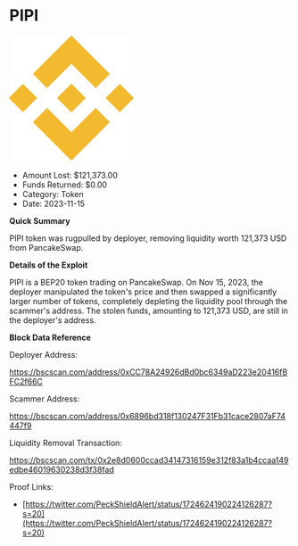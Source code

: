 # PIPI
![PIPI](/rektimages/PIPI-Token-Rugpull.png)
- Amount Lost: $121,373.00
- Funds Returned: $0.00
- Category: Token
- Date: 2023-11-15

**Quick Summary**

PIPI token was rugpulled by deployer, removing liquidity worth 121,373 USD from PancakeSwap.

  


 **Details of the Exploit**

PIPI is a BEP20 token trading on PancakeSwap. On Nov 15, 2023, the deployer manipulated the token's price and then swapped a significantly larger number of tokens, completely depleting the liquidity pool through the scammer's address. The stolen funds, amounting to 121,373 USD, are still in the deployer's address.

  


 **Block Data Reference**

Deployer Address:

https://bscscan.com/address/0xCC78A24926dBd0bc6349aD223e20416fBFC2f66C

  


Scammer Address:

https://bscscan.com/address/0x6896bd318f130247F31Fb31cace2807aF74447f9

  


Liquidity Removal Transaction:

https://bscscan.com/tx/0x2e8d0600ccad34147316159e312f83a1b4ccaa149edbe46019630238d3f38fad


Proof Links:
- [https://twitter.com/PeckShieldAlert/status/1724624190224126287?s=20](https://twitter.com/PeckShieldAlert/status/1724624190224126287?s=20)


